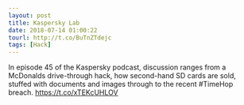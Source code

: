 ```yaml
---
layout: post
title: Kaspersky Lab
date: 2018-07-14 01:00:22
tourl: http://t.co/BuTnZTdejc
tags: [Hack]
---
```

In episode 45 of the Kaspersky podcast, discussion ranges from a McDonalds drive-through hack, how second-hand SD cards are sold, stuffed with documents and images through to the recent #TimeHop breach. https://t.co/xTEKcUHLOV